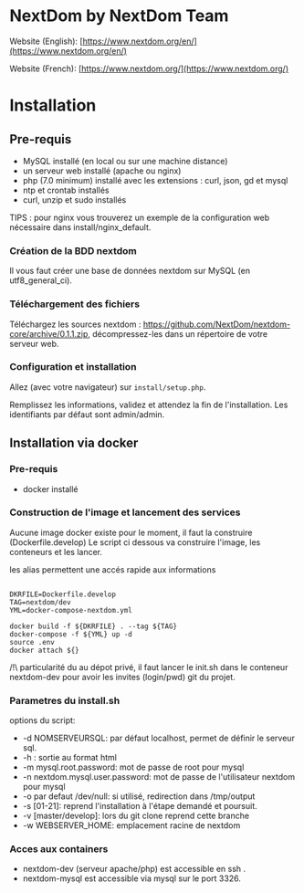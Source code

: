 # NextDom by NextDom Team #

Website (English): [https://www.nextdom.org/en/](https://www.nextdom.org/en/)

Website (French):  [https://www.nextdom.org/](https://www.nextdom.org/)

# Installation #

## Pre-requis
- MySQL installé (en local ou sur une machine distance)
- un serveur web installé (apache ou nginx)
- php (7.0 minimum) installé avec les extensions : curl, json, gd et mysql
- ntp et crontab installés
- curl, unzip et sudo installés

TIPS : pour nginx vous trouverez un exemple de la configuration web nécessaire dans install/nginx_default.

### Création de la BDD nextdom

Il vous faut créer une base de données nextdom sur MySQL (en utf8_general_ci).

### Téléchargement des fichiers

Téléchargez les sources nextdom : https://github.com/NextDom/nextdom-core/archive/0.1.1.zip, décompressez-les dans un répertoire de votre serveur web.

### Configuration et installation

Allez (avec votre navigateur) sur `install/setup.php`.

Remplissez les informations, validez et attendez la fin de l'installation. Les identifiants par défaut sont admin/admin.

## Installation via docker

### Pre-requis

- docker installé

### Construction de l'image et lancement des services 

Aucune image docker existe pour le moment, il faut la construire (Dockerfile.develop)
Le script ci dessous va construire l'image, les conteneurs et les lancer.

les alias permettent une accés rapide aux informations

```#!/usr/bin/env bash

DKRFILE=Dockerfile.develop
TAG=nextdom/dev
YML=docker-compose-nextdom.yml

docker build -f ${DKRFILE} . --tag ${TAG}
docker-compose -f ${YML} up -d
source .env
docker attach ${}

```

/!\ particularité du au dépot privé, il faut lancer le init.sh dans le conteneur nextdom-dev pour avoir les invites (login/pwd) git du projet. 

### Parametres du install.sh

options du script:

* -d NOMSERVEURSQL: par défaut localhost, permet de définir le serveur sql. 
* -h : sortie au format html
* -m mysql.root.password: mot de passe de root pour mysql
* -n nextdom.mysql.user.password: mot de passe de l'utilisateur nextdom pour mysql
* -o par defaut /dev/null: si utilisé, redirection dans /tmp/output
* -s [01-21]: reprend l'installation à l'étape demandé et poursuit.
* -v [master/develop]: lors du git clone reprend cette branche
* -w WEBSERVER_HOME: emplacement racine de nextdom

### Acces aux containers

* nextdom-dev (serveur apache/php) est accessible en ssh .
* nextdom-mysql est accessible via mysql sur le port 3326. 
